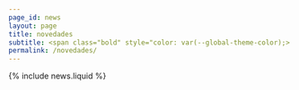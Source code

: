 ```yaml
---
page_id: news
layout: page
title: novedades
subtitle: <span class="bold" style="color: var(--global-theme-color);> <a href="https://marcorosso.com/news/">news</a> <a href="https://marcorosso.com/it/novità/">novità</a> </span>
permalink: /novedades/
---
```


  {% include news.liquid %}
